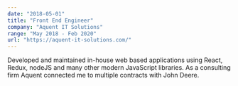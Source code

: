 ```yaml
---
date: "2018-05-01"
title: "Front End Engineer"
company: "Aquent IT Solutions"
range: "May 2018 - Feb 2020"
url: "https://aquent-it-solutions.com/"
---
```


Developed and maintained in-house web based applications using React, Redux, nodeJS and many other modern JavaScript libraries.  As a consulting firm Aquent connected me to multiple contracts with John Deere.
